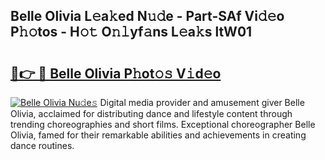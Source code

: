 ## Belle Olivia L𝚎a𝚔ed N𝚞𝚍e - Part-SAf Vi𝚍𝚎o P𝚑𝚘tos - H𝚘𝚝 O𝚗𝚕yf𝚊ns L𝚎a𝚔s ltW01

# <h2><a href="http://kf6evh0.oniu.top/?m=Belle+Olivia">🔗👉 🔴 Belle Olivia P𝚑ot𝚘𝚜 V𝚒d𝚎o</a></h2>

[![Belle Olivia Nu𝚍e𝚜](https://i.imgur.com/0qMVB7G.gif)](http://kf6evh0.oniu.top/?m=Belle+Olivia)
Digital media provider and amusement giver Belle Olivia, acclaimed for distributing dance and lifestyle content through trending choreographies and short films. Exceptional choreographer Belle Olivia, famed for their remarkable abilities and achievements in creating dance routines.  
